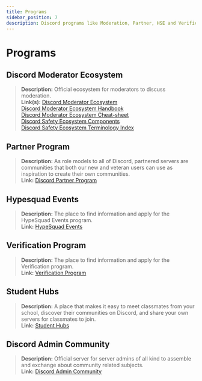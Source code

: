 ```yaml
---
title: Programs
sidebar_position: 7
description: Discord programs like Moderation, Partner, HSE and Verification.
---
```


# Programs

## Discord Moderator Ecosystem

> **Description:** Official ecosystem for moderators to discuss moderation.   <br/>
**Link(s):** [Discord Moderator Ecosystem](https://blog.discord.com/announcing-the-discord-moderator-academy-exam-a1bcb5b9d405)   <br/>
[Discord Moderator Ecosystem Handbook](https://drive.google.com/file/d/1rCCi7UZ3BAS38T-zwBVpmTb13m8z7avW/view)   <br/>
[Discord Moderator Ecosystem Cheat-sheet](https://drive.google.com/file/d/1ir-H91-yfskFO4wjEQCtc81ip9XErl9l/view) <br/>
[Discord Safety Ecosystem Components](https://docs.google.com/document/d/1rh4gAqymGPAqoi1gnzOw-_nIlgkkLvh233NAgNnq-Sw/edit#heading=h.80lk0cy481v7)  <br/>
[Discord Safety Ecosystem Terminology Index](https://drive.google.com/file/d/1MZYnh165Z1d5BBLIq7ax_Ke6cx8WL64_/view)

## Partner Program

> **Description:** As role models to all of Discord, partnered servers are communities that both our new and veteran users can use as inspiration to create their own communities.   <br/>
**Link:** [Discord Partner Program](https://dis.gd/partners)

## Hypesquad Events

> **Description:** The place to find information and apply for the HypeSquad Events program.   <br/>
**Link:** [HypeSquad Events](https://dis.gd/hypesquad)

## Verification Program

> **Description:** The place to find information and apply for the Verification program.   <br/>
**Link:** [Verification Program](https://dis.gd/verification)

## Student Hubs

> **Description:** A place that makes it easy to meet classmates from your school, discover their communities on Discord, and share your own servers for classmates to join.   <br/>
**Link:** [Student Hubs](https://dis.gd/studenthubs)

## Discord Admin Community

> **Description:** Official server for server admins of all kind to assemble and exchange about community related subjects. <br/>
**Link:** [Discord Admin Community](https://support.discord.com/hc/en-us/articles/5309276245271-Discord-Admin-Server-FAQ)

